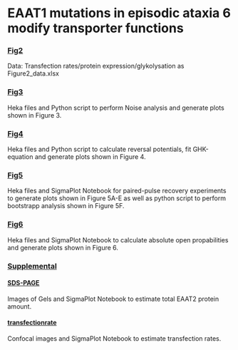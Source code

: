 # EAAT1 mutations in episodic ataxia 6 modify transporter functions

### [Fig2](../master/Fig2)
Data: Transfection rates/protein expression/glykolysation as Figure2_data.xlsx
 
### [Fig3](../master/Fig3)
Heka files and Python script to perform Noise analysis and generate plots shown in Figure 3. 

### [Fig4](../master/Fig4)
Heka files and Python script to calculate reversal potentials, fit GHK-equation and generate plots shown in Figure 4. 

### [Fig5](../master/Fig5)
Heka files and SigmaPlot Notebook for paired-pulse recovery experiments to generate plots shown in Figure 5A-E as well as python script to perform bootstrapp analysis shown in Figure 5F.   

### [Fig6](../master/Fig6)
Heka files and SigmaPlot Notebook to calculate absolute open propabilities and generate plots shown in Figure 6.  

### [Supplemental](../master/Supplemental)
#### [SDS-PAGE](../master/Supplemental/SDS-PAGE)  
Images of Gels and SigmaPlot Notebook to estimate total EAAT2 protein amount.
#### [transfectionrate](../master/Supplemental/transfectionrate)  
Confocal images and SigmaPlot Notebook to estimate transfection rates.
